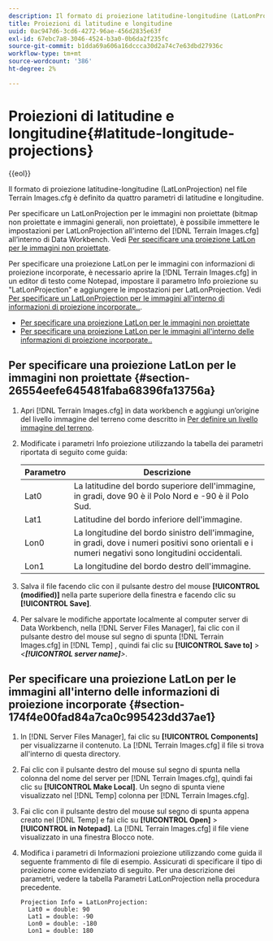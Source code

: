 ```yaml
---
description: Il formato di proiezione latitudine-longitudine (LatLonProjection) nel file Terrain Images.cfg è definito da quattro parametri di latitudine e longitudine.
title: Proiezioni di latitudine e longitudine
uuid: 0ac947d6-3cd6-4272-96ae-456d2835e63f
exl-id: 67ebc7a8-3046-4524-b3a0-0b6da2f235fc
source-git-commit: b1dda69a606a16dccca30d2a74c7e63dbd27936c
workflow-type: tm+mt
source-wordcount: '386'
ht-degree: 2%

---
```


# Proiezioni di latitudine e longitudine{#latitude-longitude-projections}

{{eol}}

Il formato di proiezione latitudine-longitudine (LatLonProjection) nel file Terrain Images.cfg è definito da quattro parametri di latitudine e longitudine.

Per specificare un LatLonProjection per le immagini non proiettate (bitmap non proiettate e immagini generali, non proiettate), è possibile immettere le impostazioni per LatLonProjection all&#39;interno del [!DNL Terrain Images.cfg] all’interno di Data Workbench. Vedi [Per specificare una proiezione LatLon per le immagini non proiettate](../../../../../home/c-geo-oview/c-wk-img-lyrs/c-trn-img-lyrs/c-proj-info-trn-imgs/c-lat-long-proj.md#section-26554eefe645481faba68396fa13756a).

Per specificare una proiezione LatLon per le immagini con informazioni di proiezione incorporate, è necessario aprire la [!DNL Terrain Images.cfg] in un editor di testo come Notepad, impostare il parametro Info proiezione su &quot;LatLonProjection&quot; e aggiungere le impostazioni per LatLonProjection. Vedi [Per specificare un LatLonProjection per le immagini all&#39;interno di informazioni di proiezione incorporate..](../../../../../home/c-geo-oview/c-wk-img-lyrs/c-trn-img-lyrs/c-proj-info-trn-imgs/c-lat-long-proj.md#section-174f4e00fad84a7ca0c995423dd37ae1).

* [Per specificare una proiezione LatLon per le immagini non proiettate](../../../../../home/c-geo-oview/c-wk-img-lyrs/c-trn-img-lyrs/c-proj-info-trn-imgs/c-lat-long-proj.md#section-26554eefe645481faba68396fa13756a)
* [Per specificare una proiezione LatLon per le immagini all&#39;interno delle informazioni di proiezione incorporate..](../../../../../home/c-geo-oview/c-wk-img-lyrs/c-trn-img-lyrs/c-proj-info-trn-imgs/c-lat-long-proj.md#section-174f4e00fad84a7ca0c995423dd37ae1)

## Per specificare una proiezione LatLon per le immagini non proiettate {#section-26554eefe645481faba68396fa13756a}

1. Apri [!DNL Terrain Images.cfg] in data workbench e aggiungi un’origine del livello immagine del terreno come descritto in [Per definire un livello immagine del terreno](../../../../../home/c-geo-oview/c-wk-img-lyrs/c-trn-img-lyrs/c-trn-img-lyrs.md#concept-8a0a16013e824ac29f35a0349b5d8ccf).

1. Modificate i parametri Info proiezione utilizzando la tabella dei parametri riportata di seguito come guida:

   | Parametro | Descrizione |
   |---|---|
   | Lat0 | La latitudine del bordo superiore dell&#39;immagine, in gradi, dove 90 è il Polo Nord e -90 è il Polo Sud. |
   | Lat1 | Latitudine del bordo inferiore dell&#39;immagine. |
   | Lon0 | La longitudine del bordo sinistro dell&#39;immagine, in gradi, dove i numeri positivi sono orientali e i numeri negativi sono longitudini occidentali. |
   | Lon1 | La longitudine del bordo destro dell&#39;immagine. |

1. Salva il file facendo clic con il pulsante destro del mouse **[!UICONTROL (modified)]** nella parte superiore della finestra e facendo clic su **[!UICONTROL Save]**.

1. Per salvare le modifiche apportate localmente al computer server di Data Workbench, nella [!DNL Server Files Manager], fai clic con il pulsante destro del mouse sul segno di spunta [!DNL Terrain Images.cfg] in [!DNL Temp] , quindi fai clic su **[!UICONTROL Save to]** > *&lt;**[!UICONTROL server name]**>*.

## Per specificare una proiezione LatLon per le immagini all&#39;interno delle informazioni di proiezione incorporate {#section-174f4e00fad84a7ca0c995423dd37ae1}

1. In [!DNL Server Files Manager], fai clic su **[!UICONTROL Components]** per visualizzarne il contenuto. La [!DNL Terrain Images.cfg] il file si trova all&#39;interno di questa directory.

1. Fai clic con il pulsante destro del mouse sul segno di spunta nella colonna del nome del server per [!DNL Terrain Images.cfg], quindi fai clic su **[!UICONTROL Make Local]**. Un segno di spunta viene visualizzato nel [!DNL Temp] colonna per [!DNL Terrain Images.cfg].

1. Fai clic con il pulsante destro del mouse sul segno di spunta appena creato nel [!DNL Temp] e fai clic su **[!UICONTROL Open]** > **[!UICONTROL in Notepad]**. La [!DNL Terrain Images.cfg] il file viene visualizzato in una finestra Blocco note.

1. Modifica i parametri di Informazioni proiezione utilizzando come guida il seguente frammento di file di esempio. Assicurati di specificare il tipo di proiezione come evidenziato di seguito. Per una descrizione dei parametri, vedere la tabella Parametri LatLonProjection nella procedura precedente.

   ```
   Projection Info = LatLonProjection: 
     Lat0 = double: 90
     Lat1 = double: -90
     Lon0 = double: -180
     Lon1 = double: 180
   ```

